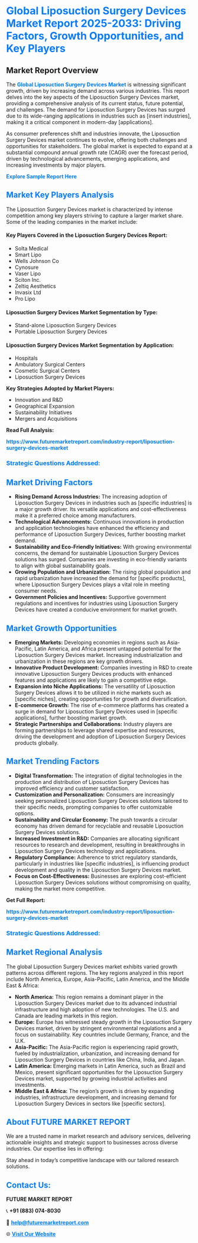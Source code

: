 <h1 style="color: #007BFF;">Global Liposuction Surgery Devices Market Report 2025-2033: Driving Factors, Growth Opportunities, and Key Players</h1>

<section id="overview">
<h2>Market Report Overview</h2>
<p>The <a href="https://www.futuremarketreport.com/industry-report/liposuction-surgery-devices-market" style="color: #007BFF; text-decoration: none;"><strong>Global Liposuction Surgery Devices Market</strong></a> is witnessing significant growth, driven by increasing demand across various industries. This report delves into the key aspects of the Liposuction Surgery Devices market, providing a comprehensive analysis of its current status, future potential, and challenges. The demand for Liposuction Surgery Devices has surged due to its wide-ranging applications in industries such as [insert industries], making it a critical component in modern-day [applications].</p>
<p>As consumer preferences shift and industries innovate, the Liposuction Surgery Devices market continues to evolve, offering both challenges and opportunities for stakeholders. The global market is expected to expand at a substantial compound annual growth rate (CAGR) over the forecast period, driven by technological advancements, emerging applications, and increasing investments by major players.</p>
</section>

<section id="overview">
<p><a href="https://www.futuremarketreport.com/request-sample/reportId=124897" style="color: #007BFF; text-decoration: none;"><strong>Explore Sample Report Here</strong></a></p>
</section>

<section id="key-players">
<h2 style="color: #007BFF;">Market Key Players Analysis</h2>
<p>The Liposuction Surgery Devices market is characterized by intense competition among key players striving to capture a larger market share. Some of the leading companies in the market include:</p>
<h4>Key Players Covered in the Liposuction Surgery Devices Report:</h4>
<ul><li>Solta Medical</li><li>Smart Lipo</li><li>Wells Johnson Co</li><li>Cynosure</li><li>Vaser Lipo</li><li>Sciton Inc.</li><li>Zeltiq Aesthetics</li><li>Invasix Ltd</li><li>Pro Lipo</li></ul>
<h4>Liposuction Surgery Devices Market Segmentation by Type:</h4>
<ul><li>Stand-alone Liposuction Surgery Devices</li><li>Portable Liposuction Surgery Devices</li></ul>

<h4>Liposuction Surgery Devices Market Segmentation by Application:</h4>
<ul><li>Hospitals</li><li>Ambulatory Surgical Centers</li><li>Cosmetic Surgical Centers</li><li>Liposuction Surgery Devices</li></ul>
<p><strong>Key Strategies Adopted by Market Players:</strong></p>
<ul>
<li>Innovation and R&D</li>
<li>Geographical Expansion</li>
<li>Sustainability Initiatives</li>
<li>Mergers and Acquisitions</li>
</ul>
</section>

<section>
<p><strong>Read Full Analysis: </strong></p><a href="https://www.futuremarketreport.com/industry-report/liposuction-surgery-devices-market" style="color: #007BFF; text-decoration: none;"><strong>https://www.futuremarketreport.com/industry-report/liposuction-surgery-devices-market</strong></a>
<h3 style="color: #007BFF;">Strategic Questions Addressed:</h3>
</section>

<section id="driving-factors">
<h2 style="color: #007BFF;">Market Driving Factors</h2>
<ul>
<li><strong>Rising Demand Across Industries:</strong> The increasing adoption of Liposuction Surgery Devices in industries such as [specific industries] is a major growth driver. Its versatile applications and cost-effectiveness make it a preferred choice among manufacturers.</li>
<li><strong>Technological Advancements:</strong> Continuous innovations in production and application technologies have enhanced the efficiency and performance of Liposuction Surgery Devices, further boosting market demand.</li>
<li><strong>Sustainability and Eco-Friendly Initiatives:</strong> With growing environmental concerns, the demand for sustainable Liposuction Surgery Devices solutions has surged. Companies are investing in eco-friendly variants to align with global sustainability goals.</li>
<li><strong>Growing Population and Urbanization:</strong> The rising global population and rapid urbanization have increased the demand for [specific products], where Liposuction Surgery Devices plays a vital role in meeting consumer needs.</li>
<li><strong>Government Policies and Incentives:</strong> Supportive government regulations and incentives for industries using Liposuction Surgery Devices have created a conducive environment for market growth.</li>
</ul>
</section>

<section id="growth-opportunities">
<h2 style="color: #007BFF;">Market Growth Opportunities</h2>
<ul>
<li><strong>Emerging Markets:</strong> Developing economies in regions such as Asia-Pacific, Latin America, and Africa present untapped potential for the Liposuction Surgery Devices market. Increasing industrialization and urbanization in these regions are key growth drivers.</li>
<li><strong>Innovative Product Development:</strong> Companies investing in R&D to create innovative Liposuction Surgery Devices products with enhanced features and applications are likely to gain a competitive edge.</li>
<li><strong>Expansion into Niche Applications:</strong> The versatility of Liposuction Surgery Devices allows it to be utilized in niche markets such as [specific niches], creating opportunities for growth and diversification.</li>
<li><strong>E-commerce Growth:</strong> The rise of e-commerce platforms has created a surge in demand for Liposuction Surgery Devices used in [specific applications], further boosting market growth.</li>
<li><strong>Strategic Partnerships and Collaborations:</strong> Industry players are forming partnerships to leverage shared expertise and resources, driving the development and adoption of Liposuction Surgery Devices products globally.</li>
</ul>
</section>

<section id="trending-factors">
<h2 style="color: #007BFF;">Market Trending Factors</h2>
<ul>
<li><strong>Digital Transformation:</strong> The integration of digital technologies in the production and distribution of Liposuction Surgery Devices has improved efficiency and customer satisfaction.</li>
<li><strong>Customization and Personalization:</strong> Consumers are increasingly seeking personalized Liposuction Surgery Devices solutions tailored to their specific needs, prompting companies to offer customizable options.</li>
<li><strong>Sustainability and Circular Economy:</strong> The push towards a circular economy has driven demand for recyclable and reusable Liposuction Surgery Devices solutions.</li>
<li><strong>Increased Investment in R&D:</strong> Companies are allocating significant resources to research and development, resulting in breakthroughs in Liposuction Surgery Devices technology and applications.</li>
<li><strong>Regulatory Compliance:</strong> Adherence to strict regulatory standards, particularly in industries like [specific industries], is influencing product development and quality in the Liposuction Surgery Devices market.</li>
<li><strong>Focus on Cost-Effectiveness:</strong> Businesses are exploring cost-efficient Liposuction Surgery Devices solutions without compromising on quality, making the market more competitive.</li>
</ul>
</section>

<section>
<p><strong>Get Full Report: </strong></p><a href="https://www.futuremarketreport.com/industry-report/liposuction-surgery-devices-market" style="color: #007BFF; text-decoration: none;"><strong>https://www.futuremarketreport.com/industry-report/liposuction-surgery-devices-market</strong></a>
<h3 style="color: #007BFF;">Strategic Questions Addressed:</h3>
</section>


<section id="regional-analysis">
<h2 style="color: #007BFF;">Market Regional Analysis</h2>
<p>The global Liposuction Surgery Devices market exhibits varied growth patterns across different regions. The key regions analyzed in this report include North America, Europe, Asia-Pacific, Latin America, and the Middle East & Africa:</p>
<ul>
<li><strong>North America:</strong> This region remains a dominant player in the Liposuction Surgery Devices market due to its advanced industrial infrastructure and high adoption of new technologies. The U.S. and Canada are leading markets in this region.</li>
<li><strong>Europe:</strong> Europe has witnessed steady growth in the Liposuction Surgery Devices market, driven by stringent environmental regulations and a focus on sustainability. Key countries include Germany, France, and the U.K.</li>
<li><strong>Asia-Pacific:</strong> The Asia-Pacific region is experiencing rapid growth, fueled by industrialization, urbanization, and increasing demand for Liposuction Surgery Devices in countries like China, India, and Japan.</li>
<li><strong>Latin America:</strong> Emerging markets in Latin America, such as Brazil and Mexico, present significant opportunities for the Liposuction Surgery Devices market, supported by growing industrial activities and investments.</li>
<li><strong>Middle East & Africa:</strong> The region’s growth is driven by expanding industries, infrastructure development, and increasing demand for Liposuction Surgery Devices in sectors like [specific sectors].</li>
</ul>
</section>

<footer>
<h2 style="color: #007BFF;">About FUTURE MARKET REPORT</h2>
<p>We are a trusted name in market research and advisory services, delivering actionable insights and strategic support to businesses across diverse industries. Our expertise lies in offering:</p>

<p>Stay ahead in today’s competitive landscape with our tailored research solutions.</p>

<h2 style="color: #007BFF;">Contact Us:</h2>
<p><strong>FUTURE MARKET REPORT</strong></p>
<p>📞 <strong>+91 (883) 074-8030</strong></p>
<p>📧 <strong><a href="mailto:help@futuremarketreport.com" style="color: #007BFF;">help@futuremarketreport.com</a></strong></p>
<p>🌐 <strong><a href="https://www.futuremarketreport.com/" style="color: #007BFF;">Visit Our Website</a></strong></p>
</footer>